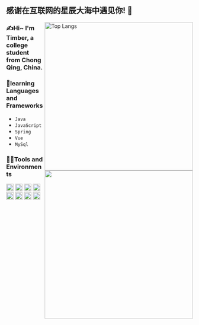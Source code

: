 ## 感谢在互联网的星辰大海中遇见你! :wave: 
<img align="right" width="400px" alt="Top Langs" src="https://github-readme-stats.vercel.app/api/top-langs/?username=TimberKito&layout=compact" />

### ✍Hi~ I'm Timber, a college student from Chong Qing, China.

### 🌱learning Languages and Frameworks
- <code>Java</code>
- <code>JavaScript</code>
- <code>Spring</code>
- <code>Vue</code>
- <code>MySql</code>
<img align="right" width="400px" src="https://github-readme-stats.vercel.app/api?username=TimberKito&show_icons=true&hide_title=true" />

### 👨‍💻Tools and Environments

<code><img height="20" src="https://timber.oss-cn-chengdu.aliyuncs.com/img/vscode_logo-1.png" alt="VSCode" title="VSCode"></code>
<code><img height="20" src="https://timber.oss-cn-chengdu.aliyuncs.com/img/123.png" alt="IDEA" title="IDEA"></code>
<code><img height="20" src="https://timber.oss-cn-chengdu.aliyuncs.com/img/py.png" alt="PyCharm" title="PyCharm"></code>
<code><img height="20" src="https://timber.oss-cn-chengdu.aliyuncs.com/img/R-C%20(1).png" alt="Markdown" title="MarkDown"></code>
<code><img height="20" src="https://timber.oss-cn-chengdu.aliyuncs.com/img/1646560598351.png" alt="SublimeText" title="SublimeText"></code>
<code><img height="20" src="https://timber.oss-cn-chengdu.aliyuncs.com/img/redis.png" alt="Redis" title="Redis"></code>
<code><img height="20" src="https://timber.oss-cn-chengdu.aliyuncs.com/img/1646561144242.png" alt="Linux" title="Linux"></code>
<code><img height="20" src="https://timber.oss-cn-chengdu.aliyuncs.com/img/Windows_logo.png" alt="Windows" title="Windows"></code>
